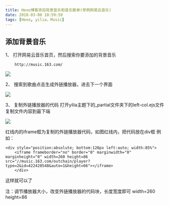 ```yaml
---
title: Hexo博客添加背景音乐和音乐歌单(举例网易云音乐)
date: 2018-03-08 10:59:59
tags: [Hexo, yilia，Music]
---
```

## 添加背景音乐

1、 打开网易云音乐首页，然后搜索你要添加的背景音乐
<!--more-->
		http://music.163.com/

![](http://p3qhnc0eg.bkt.clouddn.com/%E7%BD%91%E6%98%93%E4%BA%91_%E5%A4%96%E9%93%BE%E6%AD%8C%E6%9B%B2.png)

2、 搜索到歌曲点击生成外链播放器，进去下一个界面

![](http://p3qhnc0eg.bkt.clouddn.com/%E7%BD%91%E6%98%93%E4%BA%91_%E5%A4%96%E9%93%BE2.png)

3、 复制外链播放器的代码
		打开yilia主题下的_partial文件夹下的left-col.ejs文件
		复制文件内容到最下端

![](http://p3qhnc0eg.bkt.clouddn.com/%E7%BD%91%E6%98%93%E4%B8%8E_%E5%A4%96%E9%93%BE3.png)

红线内的iframe框为复制的外链播放器代码，如图红线内，把代码放在div框
		例如：

    <div style="position:absolute; bottom:120px left:auto; width:85%">
		<iframe frameborder="no" border="0" marginwidth="0" marginheight="0" width=260 height=86 src="//music.163.com/outchain/player?type=2&id=422428548&auto=1&height=66"></iframe>
		</div>

这样就可以了

注：调节播放器大小，改变外链播放器的代码块，长度宽度即可
		width=260 height=86
